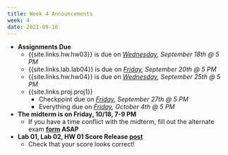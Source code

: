 ```yaml
---
title: Week 4 Announcements
week: 4
date: 2021-09-16
---
```


* **Assignments Due**
    * {{site.links.hw.hw03}} is due on *<u>Wednesday</u>, September 18th @ 5 PM*
    * {{site.links.lab.lab04}} is due on *<u>Friday</u>, September 20th @ 5 PM*
    * {{site.links.hw.hw04}} is due on *<u>Wednesday</u>, September 25th @ 5 PM*
    * {{site.links.proj.proj1}}
        * Checkpoint due on *<u>Friday</u>, September 27th @ 5 PM*
        * Everything due on *<u>Friday</u>, October 4th @ 5 PM*
* **The midterm is on Friday, 10/18, 7-9 PM**
    * If you have a time conflict with the midterm, fill out the alternate exam **[form](http://bit.ly/data8mtconflict) ASAP**
* **Lab 01, Lab 02, HW 01 Score Release [post](https://edstem.org/us/courses/64093/discussion/5272138)**
    * Check that your score looks correct!